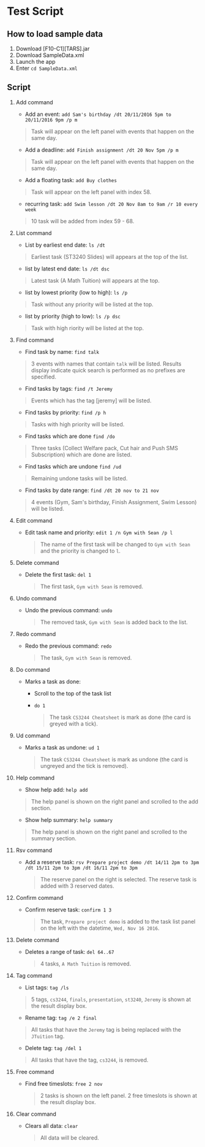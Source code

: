 # Test Script

## How to load sample data

1. Download [F10-C1][TARS].jar
2. Download SampleData.xml
3. Launch the app
4. Enter `cd SampleData.xml`

## Script

1. Add command  
   - Add an event: `add Sam's birthday /dt 20/11/2016 5pm to 20/11/2016 9pm /p m`  
   > Task will appear on the left panel with events that happen on the same day.
   
   - Add a deadline: `add Finish assignment /dt 20 Nov 5pm /p m`
   > Task will appear on the left panel with events that happen on the same day.
   
   - Add a floating task: `add Buy clothes`
   > Task will appear on the left panel with index 58.
   
   - recurring task: `add Swim lesson /dt 20 Nov 8am to 9am /r 10 every week`
   > 10 task will be added from index 59 - 68.

2. List command
   - List by earliest end date: `ls /dt`
   > Earliest task (ST3240 Slides) will appears at the top of the list.
   
   - list by latest end date: `ls /dt dsc`
   > Latest task (A Math Tuition) will appears at the top.
   
   - list by lowest priority (low to high): `ls /p`  
   > Task without any priority will be listed at the top.
   
   - list by priority (high to low): `ls /p dsc`
   > Task with high riority will be listed at the top.

3. Find command  
   - Find task by name: `find talk`  
   >  3 events with names that contain `talk` will be listed.
   >  Results display indicate quick search is performed as no prefixes are specified.
   
   - Find tasks by tags: `find /t Jeremy`  
   > Events which has the tag [jeremy] will be listed.
   
   - Find tasks by priority: `find /p h`  
   > Tasks with high priority will be listed.
   
   - Find tasks which are done `find /do`  
   > Three tasks (Collect Welfare pack, Cut hair and Push SMS Subscription) which are done are listed.
   
   - Find tasks which are undone `find /ud`  
   > Remaining undone tasks will be listed.
   
   - Find tasks by date range: `find /dt 20 nov to 21 nov`  
   > 4 events (Gym, Sam's birthday, Finish Assignment, Swim Lesson) will be listed.

4. Edit command  
   - Edit task name and priority: `edit 1 /n Gym with Sean /p l`
   
     > The name of the first task will be changed to `Gym with Sean` and the priority is changed to `l`.

5. Delete command
   - Delete the first task: `del 1`  
   
     > The first task, `Gym with Sean` is removed.

6. Undo command
   - Undo the previous command: `undo`  
   
     > The removed task, `Gym with Sean` is added back to the list.

7. Redo command
   - Redo the previous command: `redo`
   
     > The task, `Gym with Sean` is removed.

8. Do command
   - Marks a task as done:
     - Scroll to the top of the task list
     - `do 1`
   
       > The task `CS3244 Cheatsheet` is mark as done (the card is greyed with a tick).

9. Ud command
   - Marks a task as undone: `ud 1`
   
     > The task `CS3244 Cheatsheet` is mark as undone (the card is ungreyed and the tick is removed).

10. Help command 
    - Show help add: `help add`  
    > The help panel is shown on the right panel and scrolled to the add section.
    
    - Show help summary: `help summary`
    > The help panel is shown on the right panel and scrolled to the summary section.

11. Rsv command
    - Add a reserve task: `rsv Prepare project demo /dt 14/11 2pm to 3pm /dt 15/11 2pm to 3pm /dt 16/11 2pm to 3pm`
    
      > The reserve panel on the right is selected. The reserve task is added with 3 reserved dates.

12. Confirm command
    - Confirm reserve task: `confirm 1 3`
    
      > The task, `Prepare project demo` is added to the task list panel on the left with the datetime, `Wed, Nov 16 2016`.

13. Delete command
    - Deletes a range of task: `del 64..67`
    
      > 4 tasks, `A Math Tuition` is removed.

14. Tag command
    - List tags: `tag /ls`
    > 5 tags, `cs3244`, `finals`, `presentation`, `st3240`, `Jeremy` is shown at the result display box.
    
    - Rename tag: `tag /e 2 final`
    > All tasks that have the `Jeremy` tag is being replaced with the `JTuition` tag.
    
    - Delete tag: `tag /del 1`
    > All tasks that have the tag, `cs3244`, is removed.

15. Free command
    - Find free timeslots: `free 2 nov`
    
      > 2 tasks is shown on the left panel. 2 free timeslots is shown at the result display box.

16. Clear command
    - Clears all data: `clear`
    
      > All data will be cleared.
